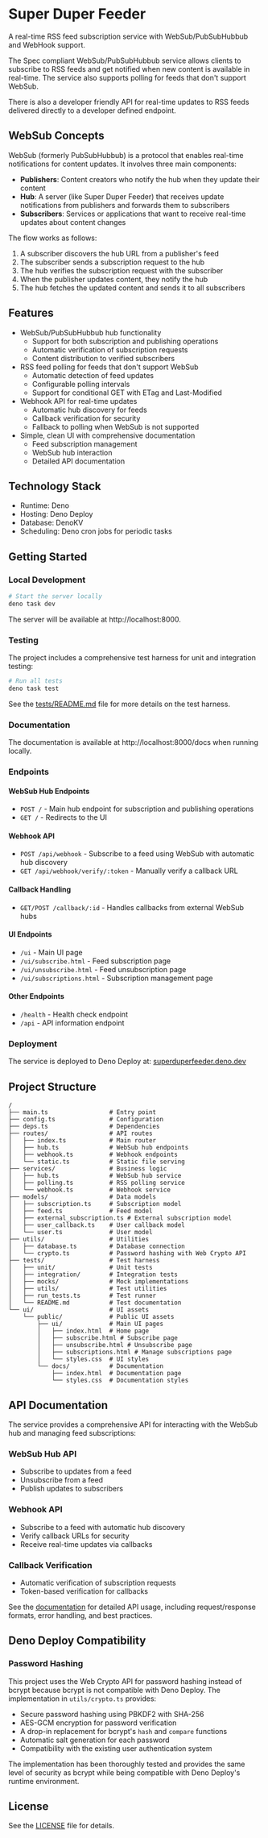 # Super Duper Feeder

A real-time RSS feed subscription service with WebSub/PubSubHubbub and WebHook support.

The Spec compliant WebSub/PubSubHubbub service allows clients to subscribe to RSS feeds and get notified when new content is available in real-time. The service also supports polling for feeds that don't support WebSub.

There is also a developer friendly API for real-time updates to RSS feeds delivered directly to a developer defined endpoint.

## WebSub Concepts

WebSub (formerly PubSubHubbub) is a protocol that enables real-time notifications for content updates. It involves three main components:

- **Publishers**: Content creators who notify the hub when they update their content
- **Hub**: A server (like Super Duper Feeder) that receives update notifications from publishers and forwards them to subscribers
- **Subscribers**: Services or applications that want to receive real-time updates about content changes

The flow works as follows:

1. A subscriber discovers the hub URL from a publisher's feed
2. The subscriber sends a subscription request to the hub
3. The hub verifies the subscription request with the subscriber
4. When the publisher updates content, they notify the hub
5. The hub fetches the updated content and sends it to all subscribers

## Features

- WebSub/PubSubHubbub hub functionality
  - Support for both subscription and publishing operations
  - Automatic verification of subscription requests
  - Content distribution to verified subscribers
- RSS feed polling for feeds that don't support WebSub
  - Automatic detection of feed updates
  - Configurable polling intervals
  - Support for conditional GET with ETag and Last-Modified
- Webhook API for real-time updates
  - Automatic hub discovery for feeds
  - Callback verification for security
  - Fallback to polling when WebSub is not supported
- Simple, clean UI with comprehensive documentation
  - Feed subscription management
  - WebSub hub interaction
  - Detailed API documentation

## Technology Stack

- Runtime: Deno
- Hosting: Deno Deploy
- Database: DenoKV
- Scheduling: Deno cron jobs for periodic tasks

## Getting Started

### Local Development

```bash
# Start the server locally
deno task dev
```

The server will be available at http://localhost:8000.

### Testing

The project includes a comprehensive test harness for unit and integration testing:

```bash
# Run all tests
deno task test
```

See the [tests/README.md](tests/README.md) file for more details on the test harness.

### Documentation

The documentation is available at http://localhost:8000/docs when running locally.

### Endpoints

#### WebSub Hub Endpoints

- `POST /` - Main hub endpoint for subscription and publishing operations
- `GET /` - Redirects to the UI

#### Webhook API

- `POST /api/webhook` - Subscribe to a feed using WebSub with automatic hub discovery
- `GET /api/webhook/verify/:token` - Manually verify a callback URL

#### Callback Handling

- `GET/POST /callback/:id` - Handles callbacks from external WebSub hubs

#### UI Endpoints

- `/ui` - Main UI page
- `/ui/subscribe.html` - Feed subscription page
- `/ui/unsubscribe.html` - Feed unsubscription page
- `/ui/subscriptions.html` - Subscription management page

#### Other Endpoints

- `/health` - Health check endpoint
- `/api` - API information endpoint

### Deployment

The service is deployed to Deno Deploy at: [superduperfeeder.deno.dev](https://superduperfeeder.deno.dev)

## Project Structure

```
/
├── main.ts                 # Entry point
├── config.ts               # Configuration
├── deps.ts                 # Dependencies
├── routes/                 # API routes
│   ├── index.ts            # Main router
│   ├── hub.ts              # WebSub hub endpoints
│   ├── webhook.ts          # Webhook endpoints
│   └── static.ts           # Static file serving
├── services/               # Business logic
│   ├── hub.ts              # WebSub hub service
│   ├── polling.ts          # RSS polling service
│   └── webhook.ts          # Webhook service
├── models/                 # Data models
│   ├── subscription.ts     # Subscription model
│   ├── feed.ts             # Feed model
│   ├── external_subscription.ts # External subscription model
│   ├── user_callback.ts    # User callback model
│   └── user.ts             # User model
├── utils/                  # Utilities
│   ├── database.ts         # Database connection
│   └── crypto.ts           # Password hashing with Web Crypto API
├── tests/                  # Test harness
│   ├── unit/               # Unit tests
│   ├── integration/        # Integration tests
│   ├── mocks/              # Mock implementations
│   ├── utils/              # Test utilities
│   ├── run_tests.ts        # Test runner
│   └── README.md           # Test documentation
└── ui/                     # UI assets
    └── public/             # Public UI assets
        ├── ui/             # Main UI pages
        │   ├── index.html  # Home page
        │   ├── subscribe.html # Subscribe page
        │   ├── unsubscribe.html # Unsubscribe page
        │   ├── subscriptions.html # Manage subscriptions page
        │   └── styles.css  # UI styles
        └── docs/           # Documentation
            ├── index.html  # Documentation page
            └── styles.css  # Documentation styles
```

## API Documentation

The service provides a comprehensive API for interacting with the WebSub hub and managing feed subscriptions:

### WebSub Hub API

- Subscribe to updates from a feed
- Unsubscribe from a feed
- Publish updates to subscribers

### Webhook API

- Subscribe to a feed with automatic hub discovery
- Verify callback URLs for security
- Receive real-time updates via callbacks

### Callback Verification

- Automatic verification of subscription requests
- Token-based verification for callbacks

See the [documentation](https://superduperfeeder.deno.dev/docs) for detailed API usage, including request/response formats, error handling, and best practices.

## Deno Deploy Compatibility

### Password Hashing

This project uses the Web Crypto API for password hashing instead of bcrypt because bcrypt is not compatible with Deno Deploy. The implementation in `utils/crypto.ts` provides:

- Secure password hashing using PBKDF2 with SHA-256
- AES-GCM encryption for password verification
- A drop-in replacement for bcrypt's `hash` and `compare` functions
- Automatic salt generation for each password
- Compatibility with the existing user authentication system

The implementation has been thoroughly tested and provides the same level of security as bcrypt while being compatible with Deno Deploy's runtime environment.

## License

See the [LICENSE](LICENSE) file for details.
